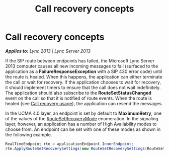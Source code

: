 ﻿---
title: Call recovery concepts
TOCTitle: Call recovery concepts
ms:assetid: 119480e2-b2df-4654-8345-37d2b2696aef
ms:mtpsurl: https://msdn.microsoft.com/en-us/library/Dn466070(v=office.15)
ms:contentKeyID: 57103063
ms.date: 07/25/2014
mtps_version: v=office.15
dev_langs:
- csharp
---

# Call recovery concepts


_**Applies to:** Lync 2013 | Lync Server 2013_

If the SIP route between endpoints has failed, the Microsoft Lync Server 2013 computer causes all new incoming messages to fail (surfaced to the application as a **FailureResponseException** with a SIP 430 error code) until the route is healed. When this happens, the application can either terminate the call or wait for recovery. If the application chooses to wait for recovery, it should implement timers to ensure that the call does not wait indefinitely. The application should also subscribe to the **RouteSetStatusChanged** event on the call so that it is notified of route events. When the route is healed (see [Call recovery usage](call-recovery-usage.md)), the application can resend the messages.

In the UCMA 4.0 layer, an endpoint is set by default to **MaximumRetry**, one of the values of the [RouteSetRecoveryMode](https://msdn.microsoft.com/en-us/library/hh382127\(v=office.15\)) enumeration. In the signaling layer, however, an application has a number of High Availability modes to choose from. An endpoint can be set with one of these modes as shown in the following example.

``` csharp
RealTimeEndpoint rte = applicationEndpoint.InnerEndpoint;
rte.ApplyRouteSetRecoverySettings(new RouteSetRecoverySettings(RouteSetRecoverMode.LimitedRetry));
```

